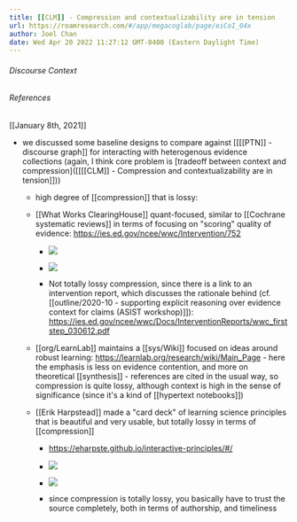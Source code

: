 ```yaml
---
title: [[CLM]] - Compression and contextualizability are in tension
url: https://roamresearch.com/#/app/megacoglab/page/eiCoI_04x
author: Joel Chan
date: Wed Apr 20 2022 11:27:12 GMT-0400 (Eastern Daylight Time)
---
```




###### Discourse Context



###### References

[[January 8th, 2021]]

- we discussed some baseline designs to compare against [[[[PTN]] - discourse graph]] for interacting with heterogenous evidence collections (again, I think core problem is [tradeoff between context and compression]([[[[CLM]] - Compression and contextualizability are in tension]]))

    - high degree of [[compression]] that is lossy:

    - [[What Works ClearingHouse]] quant-focused, similar to [[Cochrane systematic reviews]] in terms of focusing on "scoring" quality of evidence: https://ies.ed.gov/ncee/wwc/Intervention/752

        - ![](https://firebasestorage.googleapis.com/v0/b/firescript-577a2.appspot.com/o/imgs%2Fapp%2Fmegacoglab%2F0CBlfS_Vhk.png?alt=media&token=d159adc1-46a9-4872-a3ed-1ad3e20c77a5)

        - ![](https://firebasestorage.googleapis.com/v0/b/firescript-577a2.appspot.com/o/imgs%2Fapp%2Fmegacoglab%2F26G7d_9_oJ.png?alt=media&token=f7aa909b-adc4-45f3-8877-dd08539cc84f)

        - Not totally lossy compression, since there is a link to an intervention report, which discusses the rationale behind (cf. [[outline/2020-10 - supporting explicit reasoning over evidence context for claims (ASIST workshop)]]): https://ies.ed.gov/ncee/wwc/Docs/InterventionReports/wwc_firststep_030612.pdf

    - [[org/LearnLab]] maintains a [[sys/Wiki]] focused on ideas around robust learning: https://learnlab.org/research/wiki/Main_Page - here the emphasis is less on evidence contention, and more on theoretical [[synthesis]] - references are cited in the usual way, so compression is quite lossy, although context is high in the sense of significance (since it's a kind of [[hypertext notebooks]])

    - [[Erik Harpstead]] made a "card deck" of learning science principles that is beautiful and very usable, but totally lossy in terms of [[compression]]

        - https://eharpste.github.io/interactive-principles/#/

        - ![](https://firebasestorage.googleapis.com/v0/b/firescript-577a2.appspot.com/o/imgs%2Fapp%2Fmegacoglab%2FMdsFCEzKk_.png?alt=media&token=80484565-4b04-48ef-9608-7e01cc6b5a30)

        - ![](https://firebasestorage.googleapis.com/v0/b/firescript-577a2.appspot.com/o/imgs%2Fapp%2Fmegacoglab%2FvitSRql8hN.png?alt=media&token=42f31e77-c12f-432c-bfd9-0b2a9bd21313)

        - since compression is totally lossy, you basically have to trust the source completely, both in terms of authorship, and timeliness
